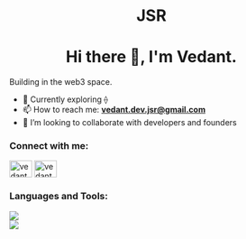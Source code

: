 <h1 align="center">JSR</h1>
<h1 align="center">Hi there 👋, I'm Vedant.</h1>

Building in the web3 space.
- 🌱 Currently exploring ⟠
- 📫 How to reach me: **vedant.dev.jsr@gmail.com**
- 👯 I’m looking to collaborate with developers and founders

<p align="center">
<h3 align="left">Connect with me:</h3>
<a href="https://x.com/vedant_asati_" target="blank"><img align="center" src="https://raw.githubusercontent.com/rahuldkjain/github-profile-readme-generator/master/src/images/icons/Social/twitter.svg" alt="vedant_asati" height="30" width="40" /></a>
<a href="https://www.linkedin.com/in/vedant-asati" target="blank"><img align="center" src="https://raw.githubusercontent.com/rahuldkjain/github-profile-readme-generator/master/src/images/icons/Social/linked-in-alt.svg" alt="vedant asati" height="30" width="40" /></a>
</p>

<h3 align="left">Languages and Tools:</h3>
<p>
<img src="https://skillicons.dev/icons?i=js,ts,solidity,react,nextjs,nodejs,express,rust"/><br>
<img src="https://skillicons.dev/icons?i=nodejs,express,ipfs,mongodb,postgres,bash,postman,cpp"/>
</p>
